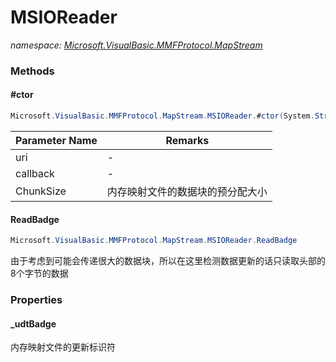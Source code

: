 ﻿# MSIOReader
_namespace: <a href="#" onClick="load('/docs/Microsoft.VisualBasic.MMFProtocol.MapStream/index.md')">Microsoft.VisualBasic.MMFProtocol.MapStream</a>_





### Methods

#### #ctor
```csharp
Microsoft.VisualBasic.MMFProtocol.MapStream.MSIOReader.#ctor(System.String,Microsoft.VisualBasic.MMFProtocol.DataArrival,System.Int64)
```


|Parameter Name|Remarks|
|--------------|-------|
|uri|-|
|callback|-|
|ChunkSize|内存映射文件的数据块的预分配大小|


#### ReadBadge
```csharp
Microsoft.VisualBasic.MMFProtocol.MapStream.MSIOReader.ReadBadge
```
由于考虑到可能会传递很大的数据块，所以在这里检测数据更新的话只读取头部的8个字节的数据


### Properties

#### _udtBadge
内存映射文件的更新标识符
